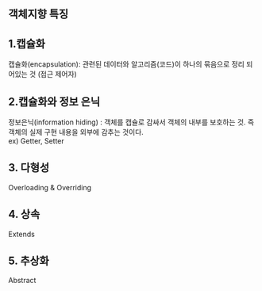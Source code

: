 ## 객체지향 특징

## 1.캡슐화
캡슐화(encapsulation): 관련된 데이터와 알고리즘(코드)이 하나의 묶음으로 정리 되어있는 것 (접근 제어자)

## 2.캡슐화와 정보 은닉
정보은닉(information hiding) : 객체를 캡슐로 감싸서 객체의 내부를 보호하는 것. 즉 객체의 실제 구현 내용을 외부에 감추는 것이다.  
ex) Getter, Setter

## 3. 다형성
Overloading & Overriding

## 4. 상속
Extends

## 5. 추상화
Abstract